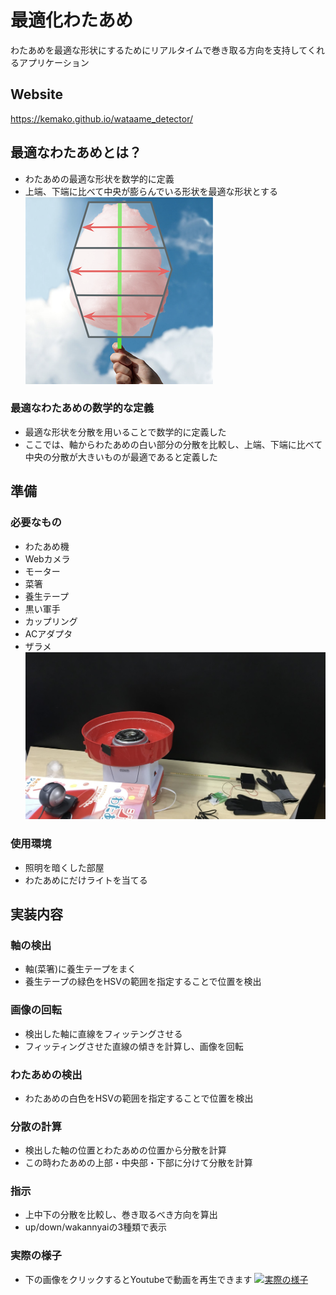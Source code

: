 # 最適化わたあめ
わたあめを最適な形状にするためにリアルタイムで巻き取る方向を支持してくれるアプリケーション

## Website
https://kemako.github.io/wataame_detector/

## 最適なわたあめとは？
- わたあめの最適な形状を数学的に定義
- 上端、下端に比べて中央が膨らんでいる形状を最適な形状とする
![最適なわたあめ](img/wataame_saiteki.png)

### 最適なわたあめの数学的な定義
- 最適な形状を分散を用いることで数学的に定義した
- ここでは、軸からわたあめの白い部分の分散を比較し、上端、下端に比べて中央の分散が大きいものが最適であると定義した

## 準備
### 必要なもの
- わたあめ機
- Webカメラ
- モーター
- 菜箸
- 養生テープ
- 黒い軍手
- カップリング
- ACアダプタ
- ザラメ
![準備するもの](img/setting.png)

### 使用環境
- 照明を暗くした部屋
- わたあめにだけライトを当てる

## 実装内容
### 軸の検出
- 軸(菜箸)に養生テープをまく
- 養生テープの緑色をHSVの範囲を指定することで位置を検出
### 画像の回転
- 検出した軸に直線をフィッテングさせる
- フィッティングさせた直線の傾きを計算し、画像を回転
### わたあめの検出
- わたあめの白色をHSVの範囲を指定することで位置を検出
### 分散の計算
- 検出した軸の位置とわたあめの位置から分散を計算
- この時わたあめの上部・中央部・下部に分けて分散を計算
### 指示
- 上中下の分散を比較し、巻き取るべき方向を算出
- up/down/wakannyaiの3種類で表示

### 実際の様子
- 下の画像をクリックするとYoutubeで動画を再生できます
[![実際の様子](http://img.youtube.com/vi/F1th9aU9jrY/0.jpg)](http://www.youtube.com/watch?v=F1th9aU9jrY)
